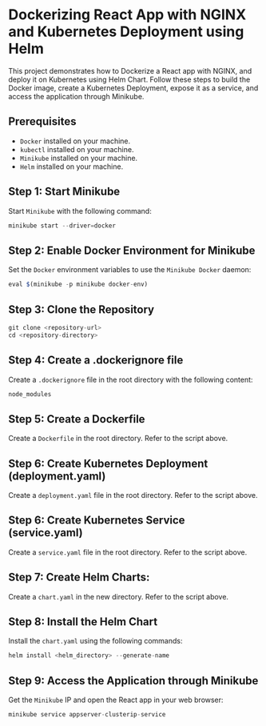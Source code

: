 # Dockerizing React App with NGINX and Kubernetes Deployment using Helm
This project demonstrates how to Dockerize a React app with NGINX, and deploy it on Kubernetes using Helm Chart. Follow these steps to build the Docker image, create a Kubernetes Deployment, expose it as a service, and access the application through Minikube.

## Prerequisites
+ `Docker` installed on your machine.
+ `kubectl` installed on your machine.
+ `Minikube` installed on your machine.
+ `Helm` installed on your machine.

## Step 1: Start Minikube
Start `Minikube` with the following command:
```js
minikube start --driver=docker
```

## Step 2: Enable Docker Environment for Minikube
Set the `Docker` environment variables to use the `Minikube Docker` daemon:
```js
eval $(minikube -p minikube docker-env)
```

## Step 3: Clone the Repository
```js
git clone <repository-url>
cd <repository-directory>
```

## Step 4: Create a .dockerignore file
Create a `.dockerignore` file in the root directory with the following content:
```js
node_modules
```

## Step 5: Create a Dockerfile
Create a `Dockerfile` in the root directory. Refer to the script above.

## Step 6: Create Kubernetes Deployment (deployment.yaml)
Create a `deployment.yaml` file in the root directory. Refer to the script above.

## Step 6: Create Kubernetes Service (service.yaml)
Create a `service.yaml` file in the root directory. Refer to the script above.

## Step 7: Create Helm Charts:
Create a `chart.yaml` in the new directory. Refer to the script above.

## Step 8: Install the Helm Chart
Install the `chart.yaml` using the following commands:
```js
helm install <helm_directory> --generate-name
```
## Step 9: Access the Application through Minikube
Get the `Minikube` IP and open the React app in your web browser:
```js
minikube service appserver-clusterip-service
```


